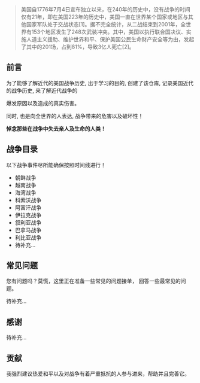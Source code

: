 

> 美国自1776年7月4日宣布独立以来，在240年的历史中，没有战争的时间仅有21年，即在美国223年的历史中，美国一直在世界某个国家或地区与其他国家军队处于交战状态[1]。据不完全统计，从二战结束到2001年，全世界有153个地区发生了248次武装冲突。其中，美国以执行联合国决议、实施人道主义援助、维护世界和平、保护美国公民生命财产安全等为由，发起了其中的201场，占到81%，导致3亿人死亡[2]。



## 前言

为了能够了解近代的美国战争历史, 出于学习的目的, 创建了该仓库, 记录美国近代的战争历史,  来了解近代战争的

爆发原因以及造成的真实伤害。

同时, 也是向全世界的人表达, 战争带来的危害以及破坏性！

**悼念那些在战争中失去亲人及生命的人类！**

## 战争目录

以下战争事件尽所能确保按照时间线进行！

- 朝鲜战争
- 越南战争
- 海湾战争
- 科索沃战争
- 阿富汗战争
- 伊拉克战争
- 叙利亚战争
- 巴拿马战争
- 利比亚战争
- 待补充...

## 常见问题

您有问题吗？莫慌，这里正在准备一些常见的问题接单， 回答一些最常见的问题。

待补充...

## 感谢

待补充...

## 贡献

我强烈建议热爱和平以及对战争有着严重抵抗的人参与进来，帮助并且完善它。


